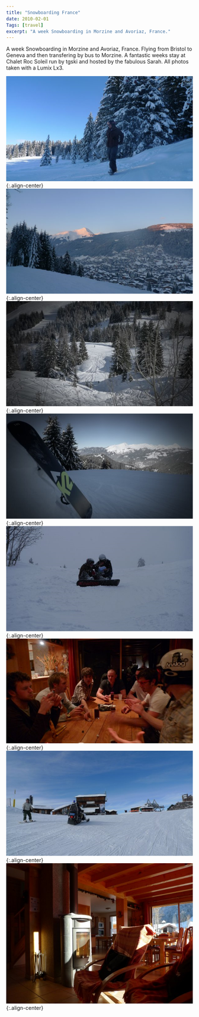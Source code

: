 ```yaml
---
title: "Snowboarding France"
date: 2010-02-01
Tags: [travel]
excerpt: "A week Snowboarding in Morzine and Avoriaz, France."
---
```


A week Snowboarding in Morzine and Avoriaz, France. Flying from Bristol to Geneva and then transfering by bus to Morzine. A fantastic weeks stay
at Chalet Roc Soleil run by tgski and hosted by the fabulous Sarah. All photos taken with a Lumix Lx3.   

![Snowboarding01](/images/photograph/Snowboarding01.png "Snowboarding01"){:.align-center}
![Snowboarding02](/images/photograph/Snowboarding02.png "Snowboarding02"){:.align-center}
![Snowboarding04](/images/photograph/Snowboarding04.png "Snowboarding04"){:.align-center}
![Snowboarding05](/images/photograph/Snowboarding05.png "Snowboarding05"){:.align-center}
![Snowboarding06](/images/photograph/Snowboarding06.png "Snowboarding06"){:.align-center}
![Snowboarding07](/images/photograph/Snowboarding07.png "Snowboarding07"){:.align-center}
![Snowboarding08](/images/photograph/Snowboarding08.png "Snowboarding08"){:.align-center}
![Snowboarding09](/images/photograph/Snowboarding09.png "Snowboarding09"){:.align-center}
